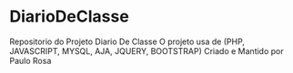 # DiarioDeClasse

  Repositorio do Projeto Diario De Classe
  O projeto usa de (PHP, JAVASCRIPT, MYSQL, AJA, JQUERY, BOOTSTRAP)
  Criado e Mantido por Paulo Rosa
